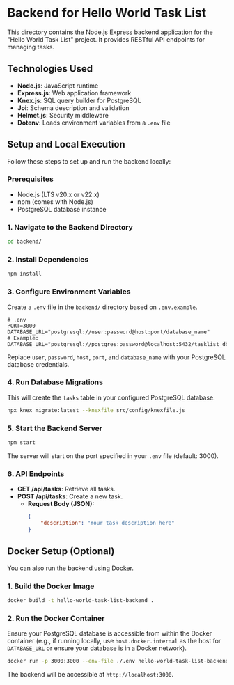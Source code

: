 # Backend for Hello World Task List

This directory contains the Node.js Express backend application for the "Hello World Task List" project. It provides RESTful API endpoints for managing tasks.

## Technologies Used

*   **Node.js**: JavaScript runtime
*   **Express.js**: Web application framework
*   **Knex.js**: SQL query builder for PostgreSQL
*   **Joi**: Schema description and validation
*   **Helmet.js**: Security middleware
*   **Dotenv**: Loads environment variables from a `.env` file

## Setup and Local Execution

Follow these steps to set up and run the backend locally:

### Prerequisites

*   Node.js (LTS v20.x or v22.x)
*   npm (comes with Node.js)
*   PostgreSQL database instance

### 1. Navigate to the Backend Directory

```bash
cd backend/
```

### 2. Install Dependencies

```bash
npm install
```

### 3. Configure Environment Variables

Create a `.env` file in the `backend/` directory based on `.env.example`.

```
# .env
PORT=3000
DATABASE_URL="postgresql://user:password@host:port/database_name"
# Example: DATABASE_URL="postgresql://postgres:password@localhost:5432/tasklist_db"
```

Replace `user`, `password`, `host`, `port`, and `database_name` with your PostgreSQL database credentials.

### 4. Run Database Migrations

This will create the `tasks` table in your configured PostgreSQL database.

```bash
npx knex migrate:latest --knexfile src/config/knexfile.js
```

### 5. Start the Backend Server

```bash
npm start
```

The server will start on the port specified in your `.env` file (default: 3000).

### 6. API Endpoints

*   **GET /api/tasks**: Retrieve all tasks.
*   **POST /api/tasks**: Create a new task.
    *   **Request Body (JSON):**
        ```json
        {
            "description": "Your task description here"
        }
        ```

## Docker Setup (Optional)

You can also run the backend using Docker.

### 1. Build the Docker Image

```bash
docker build -t hello-world-task-list-backend .
```

### 2. Run the Docker Container

Ensure your PostgreSQL database is accessible from within the Docker container (e.g., if running locally, use `host.docker.internal` as the host for `DATABASE_URL` or ensure your database is in a Docker network).

```bash
docker run -p 3000:3000 --env-file ./.env hello-world-task-list-backend
```

The backend will be accessible at `http://localhost:3000`.
